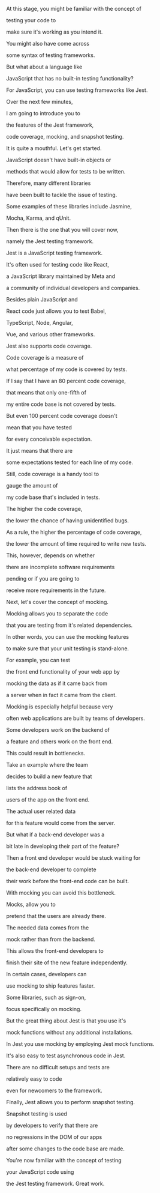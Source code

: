 At this stage, you might be familiar with the concept of 

testing your code to 

make sure it's working as you intend it. 

You might also have come across 

some syntax of testing frameworks. 

But what about a language like 

JavaScript that has no built-in testing functionality? 

For JavaScript, you can use testing frameworks like Jest. 

Over the next few minutes, 

I am going to introduce you to 

the features of the Jest framework, 

code coverage, mocking, and snapshot testing. 

It is quite a mouthful. Let's get started. 

JavaScript doesn't have built-in objects or 

methods that would allow for tests to be written. 

Therefore, many different libraries 

have been built to tackle the issue of testing. 

Some examples of these libraries include Jasmine, 

Mocha, Karma, and qUnit. 

Then there is the one that you will cover now, 

namely the Jest testing framework. 

Jest is a JavaScript testing framework. 

It's often used for testing code like React, 

a JavaScript library maintained by Meta and 

a community of individual developers and companies. 

Besides plain JavaScript and 

React code just allows you to test Babel, 

TypeScript, Node, Angular, 

Vue, and various other frameworks. 

Jest also supports code coverage. 

Code coverage is a measure of 

what percentage of my code is covered by tests. 

If I say that I have an 80 percent code coverage, 

that means that only one-fifth of 

my entire code base is not covered by tests. 

But even 100 percent code coverage doesn't 

mean that you have tested 

for every conceivable expectation. 

It just means that there are 

some expectations tested for each line of my code. 

Still, code coverage is a handy tool to 

gauge the amount of 

my code base that's included in tests. 

The higher the code coverage, 

the lower the chance of having unidentified bugs. 

As a rule, the higher the percentage of code coverage, 

the lower the amount of time required to write new tests. 

This, however, depends on whether 

there are incomplete software requirements 

pending or if you are going to 

receive more requirements in the future. 

Next, let's cover the concept of mocking. 

Mocking allows you to separate the code 

that you are testing from it's related dependencies. 

In other words, you can use the mocking features 

to make sure that your unit testing is stand-alone. 

For example, you can test 

the front end functionality of your web app by 

mocking the data as if it came back from 

a server when in fact it came from the client. 

Mocking is especially helpful because very 

often web applications are built by teams of developers. 

Some developers work on the backend of 

a feature and others work on the front end. 

This could result in bottlenecks. 

Take an example where the team 

decides to build a new feature that 

lists the address book of 

users of the app on the front end. 

The actual user related data 

for this feature would come from the server. 

But what if a back-end developer was a 

bit late in developing their part of the feature? 

Then a front end developer would be stuck waiting for 

the back-end developer to complete 

their work before the front-end code can be built. 

With mocking you can avoid this bottleneck. 

Mocks, allow you to 

pretend that the users are already there. 

The needed data comes from the 

mock rather than from the backend. 

This allows the front-end developers to 

finish their site of the new feature independently. 

In certain cases, developers can 

use mocking to ship features faster. 

Some libraries, such as sign-on, 

focus specifically on mocking. 

But the great thing about Jest is that you use it's 

mock functions without any additional installations. 

In Jest you use mocking by employing Jest mock functions. 

It's also easy to test asynchronous code in Jest. 

There are no difficult setups and tests are 

relatively easy to code 

even for newcomers to the framework. 

Finally, Jest allows you to perform snapshot testing. 

Snapshot testing is used 

by developers to verify that there are 

no regressions in the DOM of our apps 

after some changes to the code base are made. 

You're now familiar with the concept of testing 

your JavaScript code using 

the Jest testing framework. Great work.